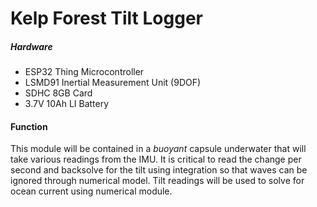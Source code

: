 # Kelp Forest Tilt Logger

##### Hardware
- ESP32 Thing Microcontroller
- LSMD91 Inertial Measurement Unit (9DOF)
- SDHC 8GB Card
- 3.7V 10Ah LI Battery

#### Function
This module will be contained in a _buoyant_ capsule underwater that will take various readings from the IMU. It is critical to read the change per second and backsolve for the tilt using integration so that waves can be ignored through numerical model. Tilt readings will be used to solve for ocean current using numerical module.
